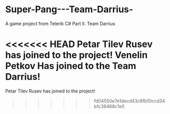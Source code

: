 # Super-Pang---Team-Darrius-
A game project from Telerik C# Part II. Team Darrius

<<<<<<< HEAD
Petar Tilev Rusev has joined to the project!
Venelin Petkov Has joined to the Team Darrius!
=======
Petar Tilev Rusev has joined to the project!
>>>>>>> fd04550e7e1decd43c8fb10ccd34b1c36468c1e0
